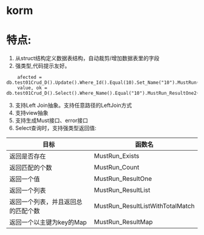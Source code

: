 # korm

# 特点:
1. 从struct结构定义数据表结构，自动裁剪/增加数据表里的字段
2. 强类型,代码提示友好。
````golang
    afected = db.test01Crud_D().Update().Where_Id().Equal(10).Set_Name("10").MustRun()
    value, ok = db.test01Crud_D().Select().Where_Name().Equal("10").MustRun_ResultOne2()
````
3. 支持Left Join抽象。支持任意路径的LeftJoin方式
4. 支持view抽象
5. 支持生成Must接口、error接口
6. Select查询时，支持强类型返回值:

| 目标                | 函数名                              |
|-------------------|----------------------------------|
| 返回是否存在            | MustRun_Exists                   |
| 返回匹配的个数           | MustRun_Count                    |
| 返回一个值             | MustRun_ResultOne                |
| 返回一个列表            | MustRun_ResultList               |
| 返回一个列表，并且返回总的匹配个数 | MustRun_ResultListWithTotalMatch |
| 返回一个以主键为key的Map   | MustRun_ResultMap                |